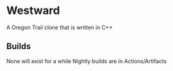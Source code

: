 # Westward
A Oregon Trail clone that is written in C++

## Builds
None will exist for a while
Nightly builds are in Actions/Artifacts
